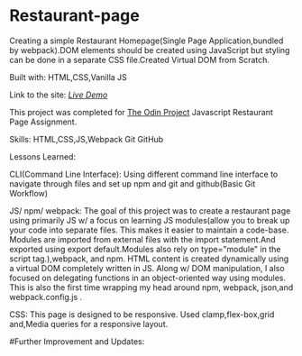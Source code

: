 # Restaurant-page
Creating a simple Restaurant Homepage(Single Page Application,bundled by webpack).DOM elements should be created using JavaScript but styling can be done in a separate CSS file.Created Virtual DOM from Scratch.

Built with:
HTML,CSS,Vanilla JS

Link to the site: <a href="https://prasseskhadka.github.io/Restaurant-page/dist/index.html">_Live Demo_</a>

This project was completed for <a href="https://www.theodinproject.com/">The Odin Project</a> Javascript Restaurant Page Assignment. 

Skills:
HTML,CSS,JS,Webpack
Git GitHub

Lessons Learned:

CLI(Command Line Interface):
Using different command line interface to navigate through files and set up npm and git and github(Basic Git Workflow)

JS/ npm/ webpack:
The goal of this project was to create a restaurant page using primarily JS w/ a focus on learning JS modules(allow you to break up your code into separate files. This makes it easier to maintain a code-base. Modules are imported from external files with the import statement.And exported using export default.Modules also rely on type="module" in the script tag.),webpack, and npm. HTML content is created dynamically using a virtual DOM completely written in JS. Along w/ DOM manipulation, I also focused on delegating functions in an object-oriented way using modules. This is also the first time wrapping my head around npm, webpack, json,and webpack.config.js  .

CSS:
This page is designed to be responsive.
Used clamp,flex-box,grid and,Media queries for a responsive layout.

#Further Improvement and Updates:




